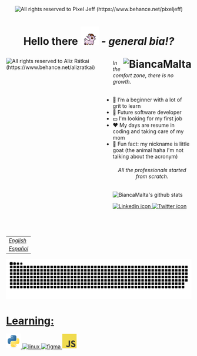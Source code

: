 <p align="center">
  <img alt="All rights reserved to Pixel Jeff (https://www.behance.net/pixeljeff)" src="https://mir-s3-cdn-cf.behance.net/project_modules/max_632/38094b95235473.5e92ecc4409a8.gif" />
<h1>
 <p align="center">
     Hello there <img alt="All rights reserved to Atari Boy (https://www.artstation.com/atariboy)" src="https://github.com/BiancaMalta/BiancaMalta/blob/main/goat.gif" width="50" height="50"/> <i>- general bia!? </i>
 </p>
  
<img align="right" src="https://komarev.com/ghpvc/?username=BiancaMalta" alt="BiancaMalta" />
</h1>

<img align="left" src="https://mir-s3-cdn-cf.behance.net/project_modules/max_632/5c9b4899127739.5eeba3fbd03e0.gif" alt="All rights reserved to Aliz Rátkai (https://www.behance.net/alizratkai)" width="290" height="470" />

<h6>
<table align="right">
 <tr><td><a href="README.md">English</a></td></tr>
 <tr><td><a href="readme_es.md">Español</a></td></tr>
</table>
</h6>
<h6>
  <p align="left">
       <i> In the comfort zone, there is no growth.</i>
</h6>
 
- 🔭 I’m a beginner with a lot of grit to learn 
- 🌱 Future software developer
- :dollar: I'm looking for my first job 
- :heart: My days are resume in coding and taking care of my mom
- :goat: Fun fact: my nickname is little goat (the animal haha I'm not talking about the acronym)

<h6>
  </p>
  <p align="center">
      <i> All the professionals started from scratch.</i>
</h6>  
  
![BiancaMalta's github stats](https://github-readme-stats.vercel.app/api?username=BiancaMalta&show_icons=true&theme=radical)

<a href="https://www.linkedin.com/in/bianca-malta-7a5043100/" target="_blank">
                        <img src="https://img.shields.io/badge/-LinkedIn-060606?style=flat&labelColor=0D0D0D&logo=Linkedin&Color=white" alt="Linkedin icon" />
<a href="https://twitter.com/atlam_" target="_blank">
                        <img src="https://img.shields.io/badge/-Twitter-060606?style=flat&labelColor=0D0D0D&logo=Twitter&Color=white" alt="Twitter icon" />
 
![Snake animation](https://github.com/BiancaMalta/BiancaMalta/blob/output/github-contribution-grid-snake.svg)
  
<h1>Learning:</h1>
  </a>
  <a href="https://www.python.org" target="_blank"> 
    <img src="https://raw.githubusercontent.com/devicons/devicon/master/icons/python/python-original.svg" alt="python" width="40" height="40"/> 
  </a>
  <a href="https://www.linux.org/" target="_blank">
    <img src="https://img.icons8.com/color/144/000000/linux--v1.png" alt="linux" width="40" height="40"/>
  </a> 
    <a href="https://www.figma.com/" target="_blank"> 
    <img src="https://www.vectorlogo.zone/logos/figma/figma-icon.svg" alt="figma" width="40" height="40"/>
  </a> 
  </a> 
    <a href="https://www.javascript.com/" target="_blank"> 
    <img src="https://raw.githubusercontent.com/devicons/devicon/master/icons/javascript/javascript-original.svg" alt="javascript" width="40" height="40"/>
  
